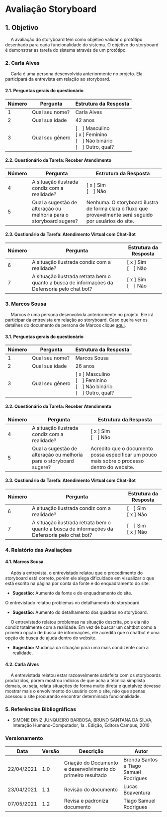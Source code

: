 # Avaliação Storyboard

## 1. Objetivo

<p> &emsp; A avaliação do storyboard tem como objetivo validar o protótipo desenhado para cada funcionalidade do sistema.
O objetivo do storyboard é demonstrar as tarefa do sistema através de um protótipo.</p>

### 2. Carla Alves

<p> &emsp; Carla é uma persona desenvolvida anteriormente no projeto. Ela participará da entrevista em relação ao storyboard.</p>

#### 2.1. Perguntas gerais do questionário

| Número | Pergunta        | Estrutura da Resposta                                                                    |
| ------ | --------------- | ---------------------------------------------------------------------------------------- |
| 1      | Qual seu nome?  | Carla Alves                                                                              |
| 2      | Qual sua idade  | 42 anos                                                                                  |
| 3      | Qual seu gênero | [&emsp;] Masculino<br/>[ x ] Feminino<br/>[&emsp;] Não binário<br/>[&emsp;] Outro, qual? |

#### 2.2. Questionário da Tarefa: Receber Atendimento

| Número | Pergunta                                                           | Estrutura da Resposta                                                                                     |
| ------ | ------------------------------------------------------------------ | --------------------------------------------------------------------------------------------------------- |
| 4      | A situação ilustrada condiz com a realidade?                       | [ x ] Sim</br>[&emsp;] Não                                                                                |
| 5      | Qual a sugestão de alteração ou melhoria para o storyboard sugere? | Nenhuma. O storyboard ilustra de forma clara o fluxo que provavelmente será seguido por usuários do site. |

#### 2.3. Qustionário da Tarefa: Atendimento Virtual com Chat-Bot

| Número | Pergunta                                                                                      | Estrutura da Resposta      |
| ------ | --------------------------------------------------------------------------------------------- | -------------------------- |
| 6      | A situação ilustrada condiz com a realidade?                                                  | [ x ] Sim</br>[&emsp;] Não |
| 7      | A situação ilustrada retrata bem o quanto a busca de informações da Defensoria pelo chat bot? | [ x ] Sim</br>[&emsp;] Não |

### 3. Marcos Sousa

<p> &emsp; Marcos é uma persona desenvolvida anteriormente no projeto. Ele irá participar da entrevista em relação ao storyboard. Caso queira ver os detalhes do documento de persona de Marcos clique <a href="https://interacao-humano-computador.github.io/2020.2-DefensoriaSP/an%C3%A1lise-de-requisitos/personas/#persona-primaria">aqui</a>.</p>

#### 3.1. Perguntas gerais do questionário

| Número | Pergunta        | Estrutura da Resposta                                                                    |
| ------ | --------------- | ---------------------------------------------------------------------------------------- |
| 1      | Qual seu nome?  | Marcos Sousa                                                                             |
| 2      | Qual sua idade  | 26 anos                                                                                  |
| 3      | Qual seu gênero | [ x ] Masculino<br/>[&emsp;] Feminino<br/>[&emsp;] Não binário<br/>[&emsp;] Outro, qual? |

#### 3.2. Questionário da Tarefa: Receber Atendimento

| Número | Pergunta                                                           | Estrutura da Resposta                                                                        |
| ------ | ------------------------------------------------------------------ | -------------------------------------------------------------------------------------------- |
| 4      | A situação ilustrada condiz com a realidade?                       | [ x ] Sim</br>[&emsp;] Não                                                                   |
| 5      | Qual a sugestão de alteração ou melhoria para o storyboard sugere? | Acredito que o documento possa especificar um pouco mais sobre o processo dentro do website. |

#### 3.3. Qustionário da Tarefa: Atendimento Virtual com Chat-Bot

| Número | Pergunta                                                                                      | Estrutura da Resposta      |
| ------ | --------------------------------------------------------------------------------------------- | -------------------------- |
| 6      | A situação ilustrada condiz com a realidade?                                                  | [&emsp;] Sim</br>[ x ] Não |
| 7      | A situação ilustrada retrata bem o quanto a busca de informações da Defensoria pelo chat bot? | [&emsp;] Sim</br>[ x ] Não |

### 4. Relatório das Avaliações

#### 4.1. Marcos Sousa

<p> &emsp; Após a entrevista, o entrevistado relatou que o procedimento do storyboard está correto, porém ele alega dificuldade em visualizar o que está escrito na página por conta da fonte e do enquadramento do site.</p>

<p><ul><li><strong>Sugestão:</strong> Aumento da fonte e do enquadramento do site.</li></ul></p>

O entrevistado relatou problemas no detalhamento do storyboard.

<p><ul><li><strong>Sugestão:</strong> Aumento do detalhamento dos quadros no storyboard.</li></ul></p>

<p> &emsp; O entrevistado relatou problemas na situação descrita, pois ela não condiz totalmente com a realidade. Em vez de buscar um cahtbot como a primeira opção de busca de informações, ele acredita que o chatbot é uma opção de busca de ajuda dentro do website.</p>
<p><ul><li><strong>Sugestão:</strong> Mudança da situação para uma mais condizente com a realidade.</li></ul></p>

#### 4.2. Carla Alves

<p> &emsp; A entrevistada relatou estar razoavelmente satisfeita com os storyboards produzidos, porém mostrou indicios de que acha a técnica simplista demais, ou seja, relata situações de forma muito direta e quetalvez devesse mostrar mais o envolvimento do usuário com o site, não que apenas acessou o site procurando encontrar determinada funcionalidade.</p>

### 5. Referências Bibliográficas

- SIMONE DINIZ JUNQUEIRO BARBOSA, BRUNO SANTANA DA SILVA, Interação Humano-Computador, 1a . Edição, Editora Campus, 2010

### Versionamento

| Data       | Versão | Descrição                                                    | Autor                                  |
| ---------- | ------ | ------------------------------------------------------------ | -------------------------------------- |
| 22/04/2021 | 1.0    | Criação do Documento e desenvolvimento do primeiro resultado | Brenda Santos e Tiago Samuel Rodrigues |
| 23/04/2021 | 1.1   | Revisão do documento                                         | Lucas Boaventura                       |
| 07/05/2021 |  1.2   | Revisa e padroniza documento | Tiago Samuel Rodrigues |
